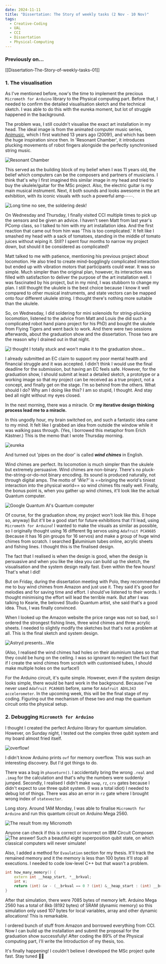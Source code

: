 ```yaml
---
date: 2024-11-11
title: "Dissertation: The Story of weekly tasks (2 Nov - 10 Nov)"
tags:
  - Creative-Coding
  - UAL
  - CCI
  - Dissertation
  - Physical-Computing
---
```

### Previously on...
[[Dissertation-The-Story-of-weekly-tasks-01]]

### 1. The visualisation
As I've mentioned before, now's the time to implement the precious `Micromoth for Arduino` library to the Physical computing part. Before that, I needed to confirm the detailed visualisation sketch and the technical sketch. I was able to do this with the eureka moment, but lot of struggle happened in the background.

The problem was, I still couldn't visualise the exact art installation in my head. The ideal image is from the animated computer music series, [Animusic](https://youtube.com/playlist?list=PL11rcBnKdlyPd--MRTJOMn__12IZ7S2So&si=d4g4a3h25SV3akei), which I first watched 13 years ago (2009!), and which has been the huge inspiration since then. In 'Resonant Chamber', it introduces plucking movements of robot fingers alongside the perfectly synchronised string music. 

![Resonant Chamber](https://github.com/artreadcode/artreadcode.github.io/blob/main/assets/images/2024/resonant%20chamber.png?raw=true)

This served as the building block of my belief when I was 11 years old, the belief which computers can be the composers and partners of musicians. I think that's why I first imagined this similar image in my head and tried to buy the ukulele/guitar for the MSc project. Also, the electric guitar is my main musical instrument. Next, it both sounds and looks awesome in the art exhibition, with its iconic visuals with such a powerful amp⋯⋯.

![Long time no see, the soldering desk!](https://github.com/artreadcode/artreadcode.github.io/blob/main/assets/images/2024/IMG_0799.JPG?raw=true)

On Wednesday and Thursday, I finally visited CCI multiple times to pick up the sensors and be given an advice. I haven't seen Matt from last year's PComp class, so I talked to him with my art installation idea. And the first reaction that came out from him was 'This is too complicated.' It felt like I smashed my head with a sack of tomatoes, standing in the middle of tomato juices without wiping it. Still? I spent four months to narrow my project down, but should it be considered as complicated?

Matt talked to me with patience, mentioning his previous project about locomotion. He also tried to create mind-bogglingly complicated interaction but ended up with vibration motors that participants could wear. It was so simple. Much simpler than the original plan, however, its interaction was filled with satisfaction to deliver the purpose of the art installation well. I was fascinated by his project, but in my mind, I was stubborn to change my plan. I still thought the ukulele is the best choice because I know it well compared to other musical instruments, and state vectors can be mapped onto four different ukulele string. I thought there's nothing more suitable than the ukulele.

So, on Wednesday, I did soldering for mini solenoids for string-plucking locomotion, listened to the advice from Matt and Louis (he did such a complicated robot hand piano project for his PhD) and bought the ukulele from Flying Tigers and went back to work. And there were two sessions afterwards, about the graduation show and the dissertation. Those two are the reason why I drained out in that night.

![I thought I totally stuck and won't make it to the graduation show...](https://github.com/artreadcode/artreadcode.github.io/blob/main/assets/images/2024/IMG_0801.JPG?raw=true)

I already submitted an EC claim to support my poor mental health and financial struggle and it was accepted. I didn't think I would use the final deadline for the submission, but having an EC feels safe. However, for the graduation show, I should submit at least a detailed sketch, a prototype or a working image so that my project can be received as a true project, not a concept, and finally get on the stage. I'm so behind from the others. What should I do? Why am I doing like this? I am so stupid, I thought. And stay bed all night without my eyes closed.

In the next morning, there was a miracle. Or **my iterative design thinking process lead me to a miracle.**

In this ungodly hour, my brain switched on, and such a fantastic idea came to my mind. It felt like I grabbed an idea from outside the window while it was walking pass through. (Yes, I borrowed this metaphor from Erich Kästner.) This is the memo that I wrote Thursday morning.

![eureka](https://github.com/artreadcode/artreadcode.github.io/blob/main/assets/images/2024/IMG_0815.PNG?raw=true)

And turned out 'pipes on the door' is called ***wind chimes*** in English.

Wind chimes are perfect. Its locomotion is much simpler than the ukulele but extremely persuasive. Wind chimes are non-binary. There's no pluck-the-string-or-do-not binary encoding. Its sound is produced naturally, not through digital amps. The motto of *'Wie?'* is ==bringing the world's tiniest interaction into the physical world== so wind chimes fits really well. Finally, the bonus point is, when you gather up wind chimes, it'll look like the actual Quantum computer.

![Google Quantum AI's Quantum computer](https://quantumai.google/static/site-assets/images/marketing/quantum-computing/hero-heading.jpg)

Of course, for the graduation show, my project won't look like this. (I hope so, anyway) But it'll be a good start for future exhibitions that I'll lead, using `Micromoth for Arduino`! I wanted to make the visuals as similar as possible, so I originally thought using 16 different 9g servos using `Adafruit PCA9685` (because it has 16 pin groups for 16 servos) and make a group of huge wind chimes from scratch. I searched aluminium tubes online, acrylic sheets and fishing lines. I thought this is the finalised design.

The fact that I realised is when the design is good, when the design is persuasive and when you like the idea you can build up the sketch, the visualisation and the system design really fast. Even within the few hours! That's what I did!

But on Friday, during the dissertation meeting with Polo, they recommended me to buy wind chimes from Amazon and just use it. They said it's good for melodies and for saving time and effort. I should've listened to their words. I thought minimising the effort will lead the terrible mark. But after I was talking to Kearie, the beloved Studio Quantum artist, she said that's a good idea. Thus, I was finally convinced.

When I looked up the Amazon website the price range was not so bad, so I ordered the strongest fishing lines, three wind chimes and three acrylic sheets. I needed to slightly modify the sketches but that's not a problem at all. This is the final sketch and system design.

![Astryd presents...Wie](https://github.com/artreadcode/artreadcode.github.io/blob/main/assets/images/2024/wie-sketch.jpg?raw=true)

(Also, I realised the wind chimes had holes on their aluminium tubes so that they could be hung on the ceiling. I was so ignorant to neglect the fact that if I create the wind chimes from scratch with customised tubes, I should make multiple holes on the surface!)

For the Arduino circuit, it's quite simple. However, even if the system design looks simple, there would be hard work in the background. Because I've never used `Adafruit PCA9685` before, same for `Adafruit ADXL343 accelerometer`. In the upcoming week, this will be the final stage of my coding. Figuring out the mechanism of these two and map the quantum circuit onto the physical setup.

### 2. Debugging `Micromoth for Arduino`

I thought I created the perfect Arduino library for quantum simulation. However, on Sunday night, I tested out the complex three qubit system and my board almost fried itself.

![overflow!](https://github.com/artreadcode/artreadcode.github.io/blob/main/assets/images/2024/IMG_0833.JPG?raw=true)

I didn't know Arduino prints `ovf` for memory overflow. This was such an interesting discovery. But I'd got things to do.

There was a bug in `phaseturn()`. I accidentally bring the wrong `.real` and `.imag` for the calculation and that's why the numbers were suddenly jumped. Secondly, I realised I didn't make `swap`, `rz`, `crx` gates because I didn't expect to use three qubit system. (I was a total idiot) I needed to debug lot of things. There was also an error in `rz` gate where I brought wrong index of `statevector`.

Long story. Around 1AM Monday, I was able to finalise `Micromoth for Arduino` and run this quantum circuit on Arduino Mega 2560.

![The result from my Micromoth](https://github.com/artreadcode/artreadcode.github.io/blob/main/assets/images/2024/IMG_0836.JPG?raw=true)

Anyone can check if this is correct or incorrect on IBM Circuit Composer.
![The answer!](https://github.com/artreadcode/artreadcode.github.io/blob/main/assets/images/2024/eight%20superposition.png?raw=true)
Such a beautiful eight superposition qubit state, on which classical computers will never simulate!

Also, I added a method for `Evaulation` section for my thesis. It'll track the remained memory and it the memory is less than 100 bytes it'll stop all executions. I needed to code low-level C++ but that wasn't a problem.

```cpp
int how_many_memory() {
    extern int __heap_start, *__brkval;
    int v;
    return (int) &v - (__brkval == 0 ? (int) &__heap_start : (int) __brkval);
}
```

After that simulation, there were 7085 bytes of memory left. Arduino Mega 2560 has a total of 8kb (8192 bytes) of SRAM (dynamic memory) so this simulation only used 107 bytes for local variables, array and other dynamic allocations! This is remarkable.

I ordered bunch of stuff from Amazon and borrowed everything from CCI. Now I can build up the installation and submit the proposal for the graduation show successfully! After coding the 89% of the Physical computing part, I'll write the Introduction of my thesis, too.

It's finally happening! I couldn't believe I developed the MSc project quite fast.
Stay tuned ✌🏻

